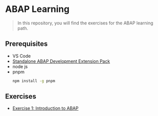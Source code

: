 # ABAP Learning 

> In this repository, you will find the exercises for the ABAP learning path.

## Prerequisites

- VS Code
- [Standalone ABAP Development Extension Pack]
- node js
- pnpm 
    ```bash
    npm install -g pnpm
    ```

## Exercises

- [Exercise 1: Introduction to ABAP]


<!-- Links -->
[Standalone ABAP Development Extension Pack]: https://marketplace.visualstudio.com/items?itemName=larshp.standalone-abap-development
[Exercise 1: Introduction to ABAP]: exercises/ex01/README.md